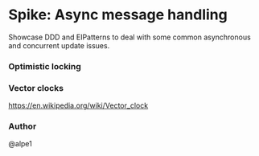 # Spike: Async message handling 
Showcase DDD and EIPatterns to deal with some common asynchronous and concurrent update issues.
### Optimistic locking

### Vector clocks
https://en.wikipedia.org/wiki/Vector_clock


### Author
@alpe1